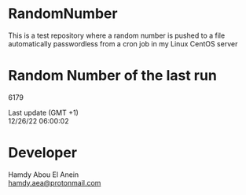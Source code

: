 # RandomNumber    
This is a test repository where a random number is pushed to a file automatically passwordless from a cron job in my Linux CentOS server    
# Random Number of the last run   
6179
      
Last update (GMT +1)    
12/26/22 06:00:02
# Developer    
Hamdy Abou El Anein   
hamdy.aea@protonmail.com
